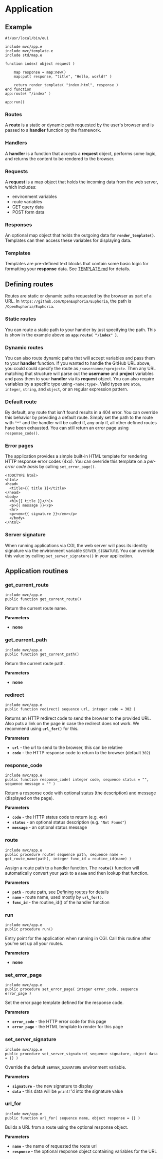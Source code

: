 # Application

## Example

    #!/usr/local/bin/eui

    include mvc/app.e
    include mvc/template.e
    include std/map.e

    function index( object request )

        map response = map:new()
        map:put( response, "title", "Hello, world!" )

        return render_template( "index.html", response )
    end function
    app:route( "/index" )

    app:run()

### Routes

A **route** is a static or dynamic path requested by the user's browser and is passed to a **handler** function by the framework.

###  Handlers

A **handler** is a function that accepts a **request** object, performs some logic, and returns the content to be rendered to the browser.

### Requests

A **request** is a map object that holds the incoming data from the web server, which includes:

- environment variables
- route variables
- GET query data
- POST form data

### Responses

An optional map object that holds the outgoing data for **`render_template()`**. Templates can then access these variables for displaying data.

### Templates

Templates are pre-defined text blocks that contain some basic logic for formatting your **response** data. See [TEMPLATE.md](TEMPLATE.md) for details.

## Defining routes

Routes are static or dynamic paths requested by the browser as part of a URL. In `https://github.com/OpenEuphoria/Euphoria`, the path is `/OpenEuphoria/Euphoria`.

### Static routes

You can route a static path to your handler by just specifying the path. This is show in the example above as **`app:route( "/index" )`**.

### Dynamic routes

You can also route dynamic paths that will accept variables and pass them to your **handler** function. If you wanted to handle the GitHub URL above, you could could specify the route as `/<username>/<project>`. Then any URL matching that structure will parse out the **username** and **project** variables and pass them to your **handler** via its **request** object. You can also require variables by a specific type using `<name:type>`. Valid types are `atom`, `integer`, `string`, and `object`, or an regular expression pattern.

### Default route

By default, any route that isn't found results in a 404 error. You can override this behavior by providing a default route. Simply set the path to the route with `"*"` and the handler will be called if, any only if, all other defined routes have been exhausted. You can still return an error page using `response_code()`.

### Error pages

The application provides a simple built-in HTML template for rendering HTTP response error codes (4xx). You can override this template on a *per-error code basis* by calling `set_error_page()`.

    <!DOCTYPE html>
    <html>
    <head>
      <title>{{ title }}</title>
    </head>
    <body>
      <h1>{{ title }}</h1>
      <p>{{ message }}</p>
      <hr>
      <p><em>{{ signature }}</em></p>
      </body>
    </html>

### Server signature

When running applications via CGI, the web server will pass its identity signature via the environment variable `SERVER_SIGNATURE`. You can override this value by calling `set_server_signature()` in your application.

## Application routines

### get_current_route

`include mvc/app.e`  
`public function get_current_route()`

Return the current route name.

**Parameters**

- __none__

### get_current_path

`include mvc/app.e`  
`public function get_current_path()`

Return the current route path.

**Parameters**

- __none__

### redirect

`include mvc/app.e`  
`public function redirect( sequence url, integer code = 302 )`

Returns an HTTP redirect code to send the browser to the provided URL. Also puts a link on the page in case the redirect does not work. We recommend using **`url_for()`** for this.

**Parameters**

- **`url`** - the url to send to the browser, this can be relative
- **`code`** - the HTTP response code to return to the browser (default `302`)

### response_code

`include mvc/app.e`  
`public function response_code( integer code, sequence status = "", sequence message = "" )`

Return a response code with optional status (the description) and message (displayed on the page).

**Parameters**

- **`code`** - the HTTP status code to return (e.g. `404`)
- **`status`** - an optional status description (e.g. `"Not Found"`)
- **`message`** - an optional status message

### route

`include mvc/app.e`  
`public procedure route( sequence path, sequence name = get_route_name(path), integer func_id = routine_id(name) )`

Assign a route path to a handler function. The **`route()`** function will automatically convert your **`path`** to a **`name`** and then lookup that function.

**Parameters**

- **`path`** - route path, see [Defining routes](#defining-routes) for details
- **`name`** - route name, used mostly by **`url_for()`**.
- **`func_id`** - the routine_id() of the handler function

### run

`include mvc/app.e`  
`public procedure run()`

Entry point for the application when running in CGI. Call this routine after you've set up all your routes.

**Parameters**

- __none__

### set_error_page

`include mvc/app.e`  
`public procedure set_error_page( integer error_code, sequence error_page )`

Set the error page template defined for the response code.

**Parameters**

- **`error_code`** - the HTTP error code for this page
- **`error_page`** - the HTML template to render for this page

### set_server_signature

`include mvc/app.e`  
`public procedure set_server_signature( sequence signature, object data = {} )`

Override the default `SERVER_SIGNATURE` environment variable.

**Parameters**

- **`signature`** - the new signature to display
- **`data`** - this data will be `printf`'d into the signature value

### url_for

`include mvc/app.e`  
`public function url_for( sequence name, object response = {} )`

Builds a URL from a route using the optional response object.

**Parameters**

- **`name`** - the name of requested the route url
- **`response`** - the optional response object containing variables for the URL

